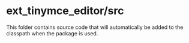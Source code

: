 # ext_tinymce_editor/src

This folder contains source code that will automatically be added to the classpath when
the package is used.
